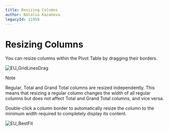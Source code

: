 ```yaml
---
title: Resizing Columns
author: Natalia Kazakova
legacyId: 11958
---
```

# Resizing Columns
You can resize columns within the Pivot Table by dragging their borders.

![EU_GridLinesDrag](../../../images/img17713.gif)

> [!NOTE]
> Regular, Total and Grand Total columns are resized independently. This means that resizing a regular column changes the width of all regular columns but does not affect Total and Grand Total columns, and vice versa.

Double-click a column border to automatically resize the column to the minimum width required to completely display its content.

![EU_BestFit](../../../images/img17712.gif)